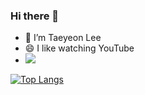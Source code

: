 ### Hi there 👋

- 🔭 I’m Taeyeon Lee
- 😄 I like watching YouTube
- <a href="https://blog.naver.com/hahaha2662" target="_blank"><img src="https://img.shields.io/badge/#03C75A?style=#03C75A&logo=로고&logoColor=로고색상"/></a>
  
[![Top Langs](https://github-readme-stats.vercel.app/api/top-langs/?username=anuraghazra)](https://github.com/anuraghazra/github-readme-stats)





